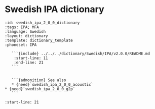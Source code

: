 
# Swedish IPA dictionary

``````{dictionary} Swedish IPA dictionary
:id: swedish_ipa_2_0_0_dictionary
:tags: IPA; MFA
:language: Swedish
:layout: dictionary
:template: dictionary_template
:phoneset: IPA

   ```{include} ../../../dictionary/Swedish/IPA/v2.0.0/README.md
    :start-line: 11
    :end-line: 21
   ```


   ```{admonition} See also
   * {need}`swedish_ipa_2_0_0_acoustic`
* {need}`swedish_ipa_2_0_0_g2p`
   ```

``````

```{include} ../../../dictionary/Swedish/IPA/v2.0.0/README.md
:start-line: 21
```
